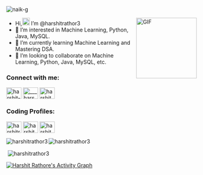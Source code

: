 <p align="left"> <img src="https://komarev.com/ghpvc/?username=harshitrathor3&label=Profile%20views&color=0e75b6&style=flat" alt="naik-g" /> </p>



<img align="right" alt="GIF" height="160px" src="https://media.giphy.com/media/du3J3cXyzhj75IOgvA/giphy.gif" />




- Hi,<img hei src="https://raw.githubusercontent.com/MartinHeinz/MartinHeinz/master/wave.gif" width="20px" height="20px">  I’m @harshitrathor3
- 👀 I’m interested in Machine Learning, Python, Java, MySQL.
- 🌱 I’m currently learning Machine Learning and Mastering DSA.
- 💞️ I’m looking to collaborate on Machine Learning, Python, Java, MySQL, etc.

<h3 align="left">Connect with me:</h3>
<p align="left">
<a href="https://www.linkedin.com/in/harshit-rathore-53107b20b" target="blank"><img align="center" src="https://raw.githubusercontent.com/rahuldkjain/github-profile-readme-generator/master/src/images/icons/Social/linked-in-alt.svg" alt="harshit-rathore-53107b20b" height="30" width="40" /></a>
<a href="https://instagram.com/___harshit___rathore___" target="blank"><img align="center" src="https://raw.githubusercontent.com/rahuldkjain/github-profile-readme-generator/master/src/images/icons/Social/instagram.svg" alt="___harshit___rathore___" height="30" width="40" /></a>
<a href="https://twitter.com/harshit_rathor3" target="blank"><img align="center" src="https://raw.githubusercontent.com/rahuldkjain/github-profile-readme-generator/master/src/images/icons/Social/twitter.svg" alt="harshit_rathor3" height="30" width="40" /></a>
</p>
  
<h3 align="left">Coding Profiles:</h3>
<p align="left">
<a href="https://www.hackerrank.com/harshitrathore3" target="blank"><img align="center" src="https://raw.githubusercontent.com/rahuldkjain/github-profile-readme-generator/master/src/images/icons/Social/hackerrank.svg" alt="harshitrathore3" height="30" width="40" /></a>
<a href="https://www.codechef.com/users/harshit_rathr3" target="blank"><img align="center" src="https://cdn.jsdelivr.net/npm/simple-icons@3.1.0/icons/codechef.svg" alt="harshit_rathr3" height="30" width="40" /></a>
<a href="https://www.leetcode.com/harshit_rathr3" target="blank"><img align="center" src="https://raw.githubusercontent.com/rahuldkjain/github-profile-readme-generator/master/src/images/icons/Social/leet-code.svg" alt="harshit_rathr3" height="30" width="40" /></a>
</p>


<p><img align="left" src="https://github-readme-stats.vercel.app/api/top-langs?username=harshitrathor3&show_icons=true&locale=en&layout=compact" alt="harshitrathor3" /></p>




<p><img align="center" src="https://github-readme-streak-stats.herokuapp.com/?user=harshitrathor3&" alt="harshitrathor3" /></p>

<p>&nbsp;<img align="center" src="https://github-readme-stats.vercel.app/api?username=harshitrathor3&show_icons=true&locale=en" alt="harshitrathor3" /></p>


<a href="https://github.com/harshitrathor3/github-readme-activity-graph"><img alt="Harshit Rathore's Activity Graph" src="https://activity-graph.herokuapp.com/graph?username=harshitrathor3" /></a>







<!---
harshitrathor3/harshitrathor3 is a ✨ special ✨ repository because its `README.md` (this file) appears on your GitHub profile.
You can click the Preview link to take a look at your changes.
--->
